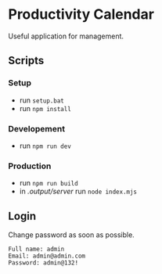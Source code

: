 # Productivity Calendar
Useful application for management.

## Scripts

### Setup
- run `setup.bat`
- run `npm install`

### Developement
- run `npm run dev`

### Production
- run `npm run build`
- in *.output/server* run `node index.mjs`

## Login
Change password as soon as possible.
```
Full name: admin
Email: admin@admin.com
Password: admin@132!
```
